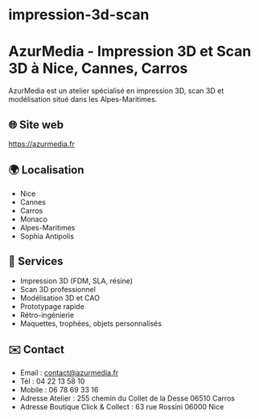# impression-3d-scan

# AzurMedia - Impression 3D et Scan 3D à Nice, Cannes, Carros

AzurMedia est un atelier spécialisé en impression 3D, scan 3D et modélisation situé dans les Alpes-Maritimes.

## 🌐 Site web
https://azurmedia.fr

## 🌍 Localisation
- Nice
- Cannes
- Carros
- Monaco
- Alpes-Maritimes
- Sophia Antipolis

## 🔹 Services
- Impression 3D (FDM, SLA, résine)
- Scan 3D professionnel
- Modélisation 3D et CAO
- Prototypage rapide
- Rétro-ingénierie
- Maquettes, trophées, objets personnalisés

## ✉️ Contact
- Email : contact@azurmedia.fr
- Tél : 04 22 13 58 10
- Mobile : 06 78 69 33 16
- Adresse Atelier : 255 chemin du Collet de la Desse 06510 Carros
- Adresse Boutique Click & Collect : 63 rue Rossini 06000 Nice
